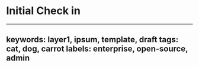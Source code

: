 # Initial Check in

---
keywords: layer1, ipsum, template, draft
tags: cat, dog, carrot
labels: enterprise, open-source, admin
---

